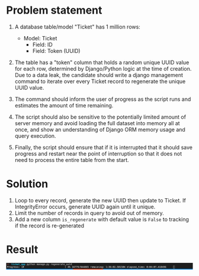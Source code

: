 # Problem statement
1. A database table/model "Ticket" has 1 million rows:
 
   - Model: Ticket
     - Field: ID
     - Field: Token (UUID)

2. The table has a "token" column that holds a random unique UUID value for each row, determined by Django/Python logic at the time of creation. Due to a data leak, the candidate should write a django management command to iterate over every Ticket record to regenerate the unique UUID value.

3. The command should inform the user of progress as the script runs and estimates the amount of time remaining.

4. The script should also be sensitive to the potentially limited amount of server memory and avoid loading the full dataset into memory all at once, and show an understanding of Django ORM memory usage and query execution.

5. Finally, the script should ensure that if it is interrupted that it should save progress and restart near the point of interruption so that it does not need to process the entire table from the start.

# Solution
1. Loop to every record, generate the new UUID then update to Ticket. If IntegrityError occurs, generate UUID again until it unique. 
2. Limit the number of records in query to avoid out of memory.
3. Add a new column `is_regenerate` with default value is `False` to tracking if the record is re-generated

# Result
![command line](https://github.com/ngochuy317/ticket-app/blob/master/command_line_pic.png)